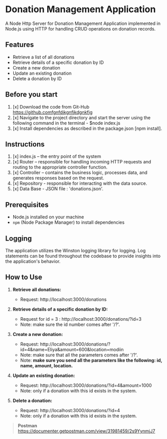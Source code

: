# Donation Management Application

A Node Http Server for Donation Management Application implemented in Node.js using HTTP for handling CRUD operations on donation records.

## Features

- Retrieve a list of all donations
- Retrieve details of a specific donation by ID
- Create a new donation
- Update an existing donation
- Delete a donation by ID

## Before you start
1. [x] Download the code from Git-Hub https://github.comfgnfdjkgnfjkdgnkfjg
2. [x] Navigate to the project directory and start the server using the following command in the      terminal - $node index.js
3. [x] Install dependencies as described in the package.json [npm install].

## Instructions
1. [x] index.js  – the entry point of the system
2. [x] Router – responsible for handling incoming HTTP requests and routing to the appropriate controller function.
3. [x] Controller – contains the business logic, processes data, and generates responses based on the request.
4. [x] Repository - responsible for interacting with the data source.
5. [x] Data Base - JSON file : 'donations.json'.


## Prerequisites

- Node.js installed on your machine
- `npm` (Node Package Manager) to install dependencies

## Logging
The application utilizes the Winston logging library for logging. Log statements can be found throughout the codebase to provide insights into the application's behavior.


## How to Use

1. **Retrieve all donations:**
   * Request: http://localhost:3000/donations
     
3. **Retrieve details of a specific donation by ID:**
   * Request for id = 3 : http://localhost:3000/donations/?id=3
   * Note: make sure the id number comes after '/?'.
     
4. **Create a new donation:**
   * Request: http://localhost:3000/donations/?id=4&name=Eliya&amount=600&location=modiin
   * Note: make sure that all the parameters comes after '/?'.
   * Note: **make sure you send all the parameters like the following: id, name, amount, location.**
     
5. **Update an existing donation:**
   * Request: http://localhost:3000/donations/?id=4&amount=1000
   * Note: only if a donation with this id exists in the system.
     
6. **Delete a donation:**
   * Request: http://localhost:3000/donations/?id=4
   * Note: only if a donation with this id exists in the system.
      
> **Postman**
> https://documenter.getpostman.com/view/31981459/2s9YynmjJ7
